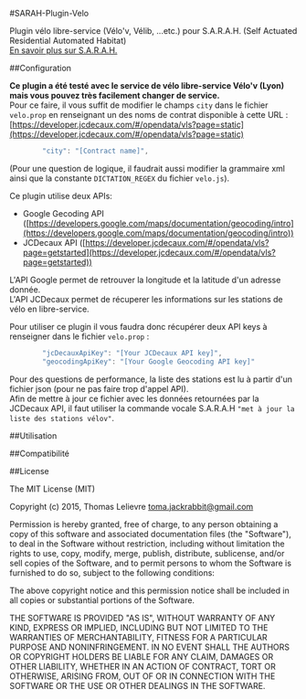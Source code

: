 #SARAH-Plugin-Velo

Plugin vélo libre-service (Vélo'v, Vélib, ...etc.) pour S.A.R.A.H. (Self Actuated Residential Automated Habitat)  
[En savoir plus sur S.A.R.A.H.](http://blog.encausse.net/s-a-r-a-h/)

##Configuration

__Ce plugin a été testé avec le service de vélo libre-service Vélo'v (Lyon) mais vous pouvez très facilement changer de service.__  
Pour ce faire, il vous suffit de modifier le champs `city` dans le fichier `velo.prop` en renseignant un des noms de contrat disponible à cette URL : [https://developer.jcdecaux.com/#/opendata/vls?page=static](https://developer.jcdecaux.com/#/opendata/vls?page=static)  
```javascript
        "city": "[Contract name]",
```
(Pour une question de logique, il faudrait aussi modifier la grammaire xml ainsi que la constante `DICTATION_REGEX` du fichier `velo.js`).

Ce plugin utilise deux APIs:

* Google Gecoding API ([https://developers.google.com/maps/documentation/geocoding/intro](https://developers.google.com/maps/documentation/geocoding/intro))
* JCDecaux API ([https://developer.jcdecaux.com/#/opendata/vls?page=getstarted](https://developer.jcdecaux.com/#/opendata/vls?page=getstarted))

L'API Google permet de retrouver la longitude et la latitude d'un adresse donnée.  
L'API JCDecaux permet de récuperer les informations sur les stations de vélo en libre-service.  

Pour utiliser ce plugin il vous faudra donc récupérer deux API keys à renseigner dans le fichier `velo.prop` :  
```javascript
        "jcDecauxApiKey": "[Your JCDecaux API key]",
        "geocodingApiKey": "[Your Google Geocoding API key]"
```

Pour des questions de performance, la liste des stations est lu à partir d'un fichier json (pour ne pas faire trop d'appel API).  
Afin de mettre à jour ce fichier avec les données retournées par la JCDecaux API, il faut utiliser la commande vocale S.A.R.A.H `"met à jour la liste des stations vélov"`.

##Utilisation



##Compatibilité

##License

The MIT License (MIT)

Copyright (c) 2015, Thomas Lelievre toma.jackrabbit@gmail.com

Permission is hereby granted, free of charge, to any person obtaining a copy of this software and associated documentation files (the "Software"), to deal in the Software without restriction, including without limitation the rights to use, copy, modify, merge, publish, distribute, sublicense, and/or sell copies of the Software, and to permit persons to whom the Software is furnished to do so, subject to the following conditions:

The above copyright notice and this permission notice shall be included in all copies or substantial portions of the Software.

THE SOFTWARE IS PROVIDED "AS IS", WITHOUT WARRANTY OF ANY KIND, EXPRESS OR IMPLIED, INCLUDING BUT NOT LIMITED TO THE WARRANTIES OF MERCHANTABILITY, FITNESS FOR A PARTICULAR PURPOSE AND NONINFRINGEMENT. IN NO EVENT SHALL THE AUTHORS OR COPYRIGHT HOLDERS BE LIABLE FOR ANY CLAIM, DAMAGES OR OTHER LIABILITY, WHETHER IN AN ACTION OF CONTRACT, TORT OR OTHERWISE, ARISING FROM, OUT OF OR IN CONNECTION WITH THE SOFTWARE OR THE USE OR OTHER DEALINGS IN THE SOFTWARE.
